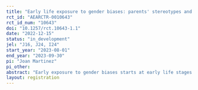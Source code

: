 ```yaml
---
title: "Early life exposure to gender biases: parents' stereotypes and domain-specific performance in schools"
rct_id: "AEARCTR-0010643"
rct_id_num: "10643"
doi: "10.1257/rct.10643-1.1"
date: "2022-12-15"
status: "in_development"
jel: "J16, J24, I24"
start_year: "2023-08-01"
end_year: "2023-09-30"
pi: "Joan Martinez"
pi_other:
abstract: "Early exposure to gender biases starts at early life stages (0-3 years) in households, where parents' educational encouragement and allocation of resources can differ depending on their children's gender. "
layout: registration
---
```


